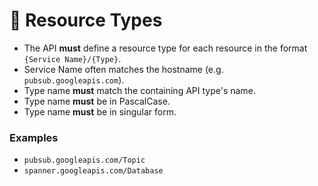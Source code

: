 # 🦠 Resource Types

- The API **must** define a resource type for each resource in the format `{Service Name}/{Type}`.
- Service Name often matches the hostname (e.g. `pubsub.googleapis.com`).
- Type name **must** match the containing API type's name.
- Type name **must** be in PascalCase.
- Type name **must** be in singular form.

### Examples

- `pubsub.googleapis.com/Topic`
- `spanner.googleapis.com/Database`
